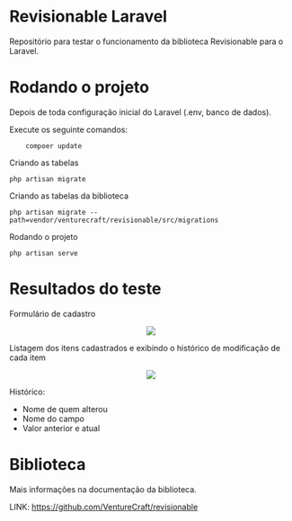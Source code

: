 # Revisionable Laravel
Repositório para testar o funcionamento da biblioteca Revisionable para o Laravel.

# Rodando o projeto

Depois de toda configuração inicial do Laravel (.env, banco de dados). 

Execute os seguinte comandos:

```
    compoer update
```
Criando as tabelas
```
php artisan migrate
```

Criando as tabelas da biblioteca
```
php artisan migrate --path=vendor/venturecraft/revisionable/src/migrations
```

Rodando o projeto
```
php artisan serve
```

# Resultados do teste
 Formulário de cadastro
<p align="center"><img src="https://github.com/jilcimar/lumen-laravel/tree/master/public/imagens/store.jpg"></p>

Listagem dos itens cadastrados e exibindo o histórico de modificação de cada item

<p align="center"><img src="https://github.com/jilcimar/lumen-laravel/tree/master/public/imagens/history.jpg"></p>

Histórico:
- Nome de quem alterou
- Nome do campo
- Valor anterior e atual 

# Biblioteca
Mais informações na documentação da biblioteca.

LINK: https://github.com/VentureCraft/revisionable